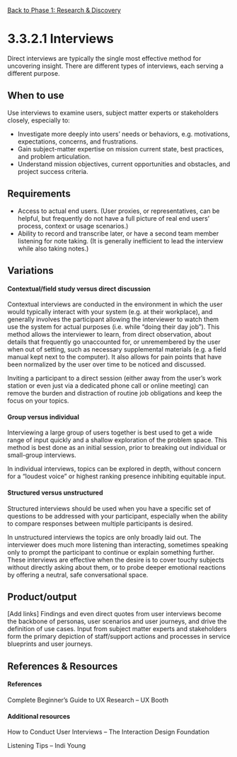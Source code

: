 [Back to Phase 1: Research & Discovery](3-3-research.md)

# 3.3.2.1 Interviews

Direct interviews are typically the single most effective method for uncovering insight. There are different types of interviews, each serving a different purpose.

## When to use

Use interviews to examine users, subject matter experts or stakeholders closely, especially to:

- Investigate more deeply into users’ needs or behaviors, e.g. motivations, expectations, concerns, and frustrations.
- Gain subject-matter expertise on mission current state, best practices, and problem articulation.
- Understand mission objectives, current opportunities and obstacles, and project success criteria.

## Requirements

- Access to actual end users. (User proxies, or representatives, can be helpful, but frequently do not have a full picture of real end users’ process, context or usage scenarios.)
- Ability to record and transcribe later, or have a second team member listening for note taking. (It is generally inefficient to lead the interview while also taking notes.)

## Variations

#### **Contextual/field study** versus **direct discussion**

Contextual interviews are conducted in the environment in which the user would typically interact with your system (e.g. at their workplace), and generally involves the participant allowing the interviewer to watch them use the system for actual purposes (i.e. while “doing their day job”). This method allows the interviewer to learn, from direct observation, about details that frequently go unaccounted for, or unremembered by the user when out of setting, such as necessary supplemental materials (e.g. a field manual kept next to the computer). It also allows for pain points that have been normalized by the user over time to be noticed and discussed.

Inviting a participant to a direct session (either away from the user’s work station or even just via a dedicated phone call or online meeting) can remove the burden and distraction of routine job obligations and keep the focus on your topics.

#### **Group** versus **individual**

Interviewing a large group of users together is best used to get a wide range of input quickly and a shallow exploration of the problem space. This method is best done as an initial session, prior to breaking out individual or small-group interviews.

In individual interviews, topics can be explored in depth, without concern for a “loudest voice” or highest ranking presence inhibiting equitable input.

#### **Structured** versus **unstructured**

Structured interviews should be used when you have a specific set of questions to be addressed with your participant, especially when the ability to compare responses between multiple participants is desired.

In unstructured interviews the topics are only broadly laid out. The interviewer does much more listening than interacting, sometimes speaking only to prompt the participant to continue or explain something further. These interviews are effective when the desire is to cover touchy subjects without directly asking about them, or to probe deeper emotional reactions by offering a neutral, safe conversational space.

## Product/output

[Add links] Findings and even direct quotes from user interviews become the backbone of personas, user scenarios and user journeys, and drive the definition of use cases.
Input from subject matter experts and stakeholders form the primary depiction of staff/support actions and processes in service blueprints and user journeys.


## References & Resources

#### References

Complete Beginner’s Guide to UX Research – UX Booth

#### Additional resources

How to Conduct User Interviews – The Interaction Design Foundation

Listening Tips – Indi Young